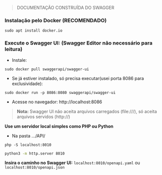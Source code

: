 
> DOCUMENTAÇÃO CONSTRUÍDA DO SWAGGER

### Instalação pelo Docker (RECOMENDADO)
`sudo apt install docker.io`

### Execute o Swagger UI: (Swagger Editor não necessário para leitura)
- Instale:
```shell
sudo docker pull swaggerapi/swagger-ui
```
- Se já estiver instalado, só precisa executar(usei porta 8086 para exclusividade):
```shell
sudo docker run -p 8086:8080 swaggerapi/swagger-ui
```
- Acesse no navegador: http://localhost:8086


> **Nota:** Swagger UI não aceita arquivos carregados (file:///), só aceita arquivos servidos (http://)

**Use um servidor local simples como PHP ou Python**
- Na pasta .../API/

```shell
php -S localhost:8010
```
```bash
python3 -m http.server 8010
```
**Insira o caminho no Swagger UI:** `localhost:8010/openapi.yaml` ou `localhost:8010/openapi.json`
